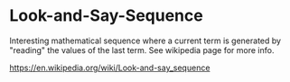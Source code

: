 # Look-and-Say-Sequence
Interesting mathematical sequence where a current term is generated by "reading" the values of the last term. See wikipedia page for more info.

https://en.wikipedia.org/wiki/Look-and-say_sequence
